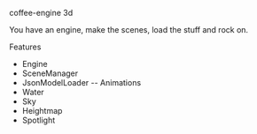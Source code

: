 coffee-engine 3d

You have an engine, make the scenes, load the stuff and rock on.

Features

- Engine
- SceneManager
- JsonModelLoader
-- Animations
- Water
- Sky
- Heightmap
- Spotlight
